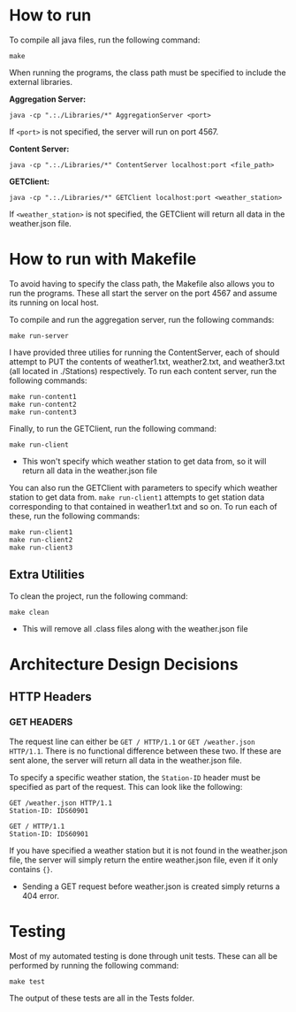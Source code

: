 # How to run
To compile all java files, run the following command:
```
make 
```

When running the programs, the class path must be specified to include the external libraries. 

**Aggregation Server:** 
``` 
java -cp ".:./Libraries/*" AggregationServer <port> 
```
If ```<port>``` is not specified, the server will run on port 4567.

**Content Server:** 
``` 
java -cp ".:./Libraries/*" ContentServer localhost:port <file_path>
```

**GETClient:**
```
java -cp ".:./Libraries/*" GETClient localhost:port <weather_station>
```
If ```<weather_station>``` is not specified, the GETClient will return all data in the weather.json file.


# How to run with Makefile
To avoid having to specify the class path, the Makefile also allows you to run the programs. These all start the server on the port 4567 and assume its running on local host.

To compile and run the aggregation server, run the following commands:
```
make run-server
```

I have provided three utilies for running the ContentServer, each of should attempt to PUT the contents of weather1.txt, weather2.txt, and weather3.txt (all located in ./Stations) respectively. 
To run each content server, run the following commands:
```
make run-content1 
make run-content2
make run-content3
```

Finally, to run the GETClient, run the following command:
```
make run-client
```
* This won't specify which weather station to get data from, so it will return all data in the weather.json file

You can also run the GETClient with parameters to specify which weather station to get data from. ```make run-client1``` attempts to get station data corresponding to that contained in weather1.txt and so on. To run each of these, run the following commands:
```
make run-client1
make run-client2
make run-client3
```
## Extra Utilities 
To clean the project, run the following command:
```
make clean
```
* This will remove all .class files along with the weather.json file 

# Architecture Design Decisions
## HTTP Headers 
### **GET HEADERS** 

The request line can either be ```GET / HTTP/1.1``` or ```GET /weather.json HTTP/1.1```. There is no functional difference between these two. If these are sent alone, the server will return all data in the weather.json file.

To specify a specific weather station, the ```Station-ID``` header must be specified as part of the request. This can look like the following: 

```
GET /weather.json HTTP/1.1
Station-ID: IDS60901
```
```
GET / HTTP/1.1
Station-ID: IDS60901
```
If you have specified a weather station but it is not found in the weather.json file, the server will simply return the entire weather.json file, even if it only contains ```{}```. 

* Sending a GET request before weather.json is created simply returns a 404 error.

# Testing
Most of my automated testing is done through unit tests. These can all be performed by running the following command:
```
make test
```
The output of these tests are all in the Tests folder.